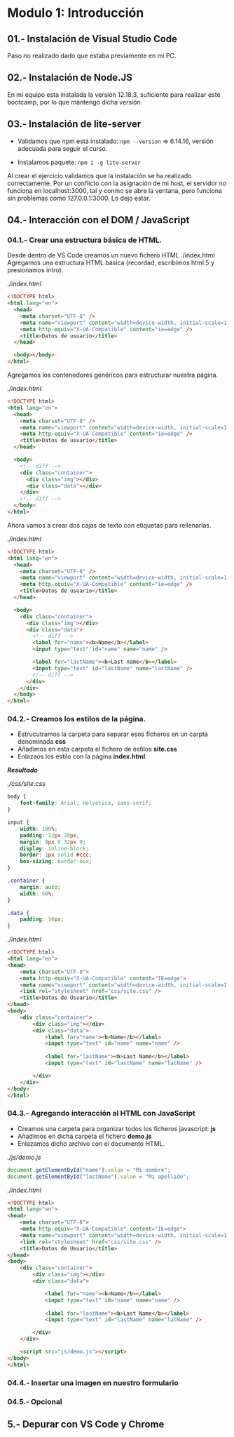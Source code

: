 # Modulo 1: Introducción 

## 01.- Instalación de Visual Studio Code
Paso no realizado dado que estaba previamente en mi PC.

## 02.- Instalación de Node.JS
En mi equipo esta instalada la versión 12.18.3, suficiente para realizar este bootcamp, por lo que mantengo dicha versión.

## 03.- Instalación de lite-server

* Validamos que npm está instalado: ```npm --version``` => 6.14.16, versión adecuada para seguir el curso.

* Instalamos paquete:  ```npm i -g lite-server```

Al crear el ejercicio validamos que la instalación se ha realizado correctamente.
Por un conflicto con la asignación de mi host, el servidor no funciona en localhost:3000, tal y conmo se abre la ventana, pero funciona sin problemas como 127.0.0.1:3000. Lo dejo estar.

## 04.- Interacción con el DOM / JavaScript

### 04.1.- Crear una estructura básica de HTML.

Desde dentro de VS Code creamos un nuevo fichero HTML ./index.html
Agregamos una estructura HTML básica (recordad, escribimos html:5 y presionamos intro).

*./index.html*

```html
<!DOCTYPE html>
<html lang="en">
  <head>
    <meta charset="UTF-8" />
    <meta name="viewport" content="width=device-width, initial-scale=1.0" />
    <meta http-equiv="X-UA-Compatible" content="ie=edge" />
    <title>Datos de usuario</title>
  </head>

  <body></body>
</html>
```

Agregamos los contenedores genéricos para estructurar nuestra página.

*./index.html*
```html 
<!DOCTYPE html>
<html lang="en">
  <head>
    <meta charset="UTF-8" />
    <meta name="viewport" content="width=device-width, initial-scale=1.0" />
    <meta http-equiv="X-UA-Compatible" content="ie=edge" />
    <title>Datos de usuario</title>
  </head>

  <body>
    <!-- diff -->
    <div class="container">
      <div class="img"></div>
      <div class="data"></div>
    </div>
    <!-- diff -->
  </body>
</html>
```

Ahora vamos a crear dos cajas de texto con etiquetas para rellenarlas.

*./index.html*
```html
<!DOCTYPE html>
<html lang="en">
  <head>
    <meta charset="UTF-8" />
    <meta name="viewport" content="width=device-width, initial-scale=1.0" />
    <meta http-equiv="X-UA-Compatible" content="ie=edge" />
    <title>Datos de usuario</title>
  </head>

  <body>
    <div class="container">
      <div class="img"></div>
      <div class="data">
        <!-- diff -->
        <label for="name"><b>Name</b></label>
        <input type="text" id="name" name="name" />

        <label for="lastName"><b>Last name</b></label>
        <input type="text" id="lastName" name="lastName" />
        <!-- diff -->
      </div>
    </div>
  </body>
</html>

```
### 04.2.- Creamos los estilos de la página.

* Estrucutramos la carpeta para separar esos ficheros en un carpta denominada **css**
* Añadimos en esta carpeta el fichero de estilos **site.css**
* Enlazaos los estilo con la página **index.html**

***Resultado***

*./css/site.css*

```css
body {
    font-family: Arial, Helvetica, sans-serif;
}

input {
    width: 100%;
    padding: 12px 20px;
    margin: 8px 0 32px 0;
    display: inline-block;
    border: 1px solid #ccc;
    box-sizing: border-box;
}

.container {
    margin: auto;
    width: 50%;
}

.data {
    padding: 16px;
}

```

*./index.html*
```html
<!DOCTYPE html>
<html lang="en">
<head>
    <meta charset="UTF-8">
    <meta http-equiv="X-UA-Compatible" content="IE=edge">
    <meta name="viewport" content="width=device-width, initial-scale=1.0">
    <link rel="stylesheet" href="css/site.css" />
    <title>Datos de Usuario</title>
</head>
<body>
    <div class="container">
        <div class="img"></div>
        <div class="data">
            <label for="name"><b>Name</b></label>
            <input type="text" id="name" name="name" />
            
            <label for="lastName"><b>Last Name</b></label>
            <input type="text" id="lastName" name="latName" />

        </div>
    </div>
</body>
</html>
```

### 04.3.- Agregando interacción al HTML con JavaScript

* Creamos una carpeta para organizar todos los ficheros javascript: **js**
* Añadimos en dicha carpeta el fichero **demo.js**
* Enlazamos dicho archivo con el documento HTML.

*./js/demo.js*
```js
document.getElementById("name").value = "Mi nombre";
document.getElementById("lastName").value = "Mi apellido";
```

*./index.html*
```html
<!DOCTYPE html>
<html lang="en">
<head>
    <meta charset="UTF-8">
    <meta http-equiv="X-UA-Compatible" content="IE=edge">
    <meta name="viewport" content="width=device-width, initial-scale=1.0">
    <link rel="stylesheet" href="css/site.css" />
    <title>Datos de Usuario</title>
</head>
<body>
    <div class="container">
        <div class="img"></div>
        <div class="data">

            <label for="name"><b>Name</b></label>
            <input type="text" id="name" name="name" />
            
            <label for="lastName"><b>Last Name</b></label>
            <input type="text" id="lastName" name="latName" />

        </div>
    </div>

    <script src="js/demo.js"></script>
</body>
</html>
```

### 04.4.- Insertar una imagen en nuestro formulario

### 04.5.- Opcional

## 5.- Depurar con VS Code y Chrome